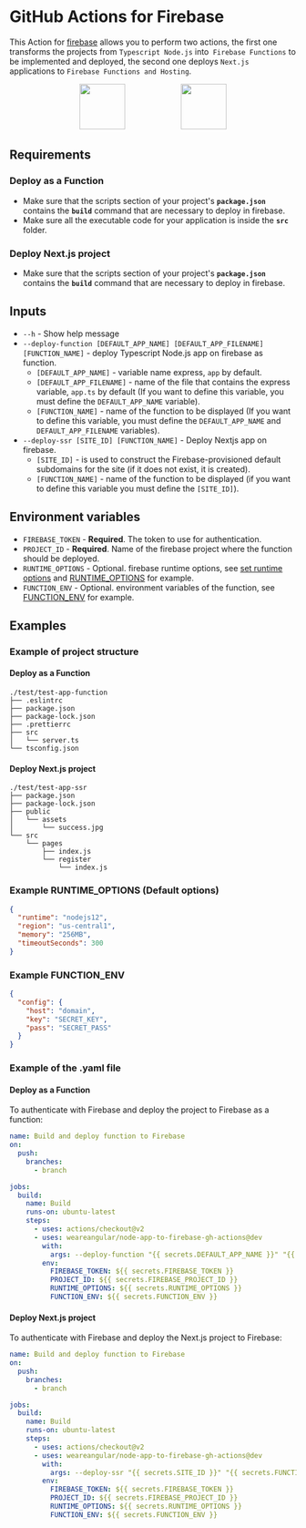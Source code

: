 # GitHub Actions for Firebase

This Action for [firebase](https://firebase.google.com/) allows you to perform two actions, the first one transforms the projects from `Typescript Node.js` into` Firebase Functions` to be implemented and deployed, the second one deploys `Next.js` applications to `Firebase Functions and Hosting`.

<div align="center">
<img src="https://github.githubassets.com/images/modules/site/features/actions-icon-actions.svg" height="80"></img>
&nbsp;&nbsp;
&nbsp;&nbsp;
&nbsp;&nbsp;
&nbsp;&nbsp;
&nbsp;&nbsp;
&nbsp;&nbsp;
&nbsp;&nbsp;
&nbsp;&nbsp;
<img src="https://www.gstatic.com/devrel-devsite/prod/ve2b3219effe11173b4515247c51c6c16382b215fde591b8f8db0b6d41c561ba8/firebase/images/lockup.png" height="80"></img>
</div>

## Requirements

### Deploy as a Function

- Make sure that the scripts section of your project's **`package.json`** contains the **`build`** command that are necessary to deploy in firebase.
- Make sure all the executable code for your application is inside the **`src`** folder.

### Deploy Next.js project

- Make sure that the scripts section of your project's **`package.json`** contains the **`build`** command that are necessary to deploy in firebase.

## Inputs

- `--h` - Show help message
- `--deploy-function [DEFAULT_APP_NAME] [DEFAULT_APP_FILENAME] [FUNCTION_NAME]` - deploy Typescript Node.js app on firebase as function.
  - `[DEFAULT_APP_NAME]` - variable name express, `app` by default.
  - `[DEFAULT_APP_FILENAME]` - name of the file that contains the express variable, `app.ts` by default (If you want to define this variable, you must define the `DEFAULT_APP_NAME` variable).
  - `[FUNCTION_NAME]` - name of the function to be displayed (If you want to define this variable, you must define the `DEFAULT_APP_NAME` and `DEFAULT_APP_FILENAME` variables).
- `--deploy-ssr [SITE_ID] [FUNCTION_NAME]` - Deploy Nextjs app on firebase.
  - `[SITE_ID]` - is used to construct the Firebase-provisioned default subdomains for the site (if it does not exist, it is created).
  - `[FUNCTION_NAME]` - name of the function to be displayed (if you want to define this variable you must define the `[SITE_ID]`).

## Environment variables

- `FIREBASE_TOKEN` - **Required**. The token to use for authentication.
- `PROJECT_ID` - **Required**. Name of the firebase project where the function should be deployed.
- `RUNTIME_OPTIONS` - Optional. firebase runtime options, see [set runtime options](https://firebase.google.com/docs/functions/manage-functions#set_runtime_options) and [RUNTIME_OPTIONS](#example-runtime_options-default-options) for example.
- `FUNCTION_ENV` - Optional. environment variables of the function, see [FUNCTION_ENV](#example-function_env) for example.

## Examples

### Example of project structure

#### Deploy as a Function

```shell
./test/test-app-function
├── .eslintrc
├── package.json
├── package-lock.json
├── .prettierrc
├── src
│   └── server.ts
└── tsconfig.json
```

#### Deploy Next.js project

```shell
./test/test-app-ssr
├── package.json
├── package-lock.json
├── public
│   └── assets
│       └── success.jpg
└── src
    └── pages
        ├── index.js
        └── register
            └── index.js
```

### Example RUNTIME_OPTIONS (Default options)

```json
{
  "runtime": "nodejs12",
  "region": "us-central1",
  "memory": "256MB",
  "timeoutSeconds": 300
}
```

### Example FUNCTION_ENV

```json
{
  "config": {
    "host": "domain",
    "key": "SECRET_KEY",
    "pass": "SECRET_PASS"
  }
}
```

### Example of the .yaml file

#### Deploy as a Function

To authenticate with Firebase and deploy the project to Firebase as a function:

```yaml
name: Build and deploy function to Firebase
on:
  push:
    branches:
      - branch

jobs:
  build:
    name: Build
    runs-on: ubuntu-latest
    steps:
      - uses: actions/checkout@v2
      - uses: weareangular/node-app-to-firebase-gh-actions@dev
        with:
          args: --deploy-function "{{ secrets.DEFAULT_APP_NAME }}" "{{ secrets.DEFAULT_APP_FILENAME}}" "{{ secrets.FUNCTION_NAME }}";
        env:
          FIREBASE_TOKEN: ${{ secrets.FIREBASE_TOKEN }}
          PROJECT_ID: ${{ secrets.FIREBASE_PROJECT_ID }}
          RUNTIME_OPTIONS: ${{ secrets.RUNTIME_OPTIONS }}
          FUNCTION_ENV: ${{ secrets.FUNCTION_ENV }}
```

#### Deploy Next.js project

To authenticate with Firebase and deploy the Next.js project to Firebase:

```yaml
name: Build and deploy function to Firebase
on:
  push:
    branches:
      - branch

jobs:
  build:
    name: Build
    runs-on: ubuntu-latest
    steps:
      - uses: actions/checkout@v2
      - uses: weareangular/node-app-to-firebase-gh-actions@dev
        with:
          args: --deploy-ssr "{{ secrets.SITE_ID }}" "{{ secrets.FUNCTION_NAME }}";
        env:
          FIREBASE_TOKEN: ${{ secrets.FIREBASE_TOKEN }}
          PROJECT_ID: ${{ secrets.FIREBASE_PROJECT_ID }}
          RUNTIME_OPTIONS: ${{ secrets.RUNTIME_OPTIONS }}
          FUNCTION_ENV: ${{ secrets.FUNCTION_ENV }}
```
